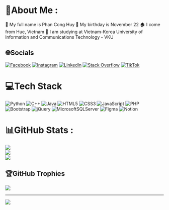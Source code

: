 # 💫About Me :
👦 My full name is Phan Cong Huy
🎂 My birthday is November 22
🏠 I come from Hue, Vietnam
🏫 I am studying at Vietnam-Korea University of Information and Communications Technology - VKU

## 🌐Socials
[![Facebook](https://img.shields.io/badge/Facebook-%231877F2.svg?logo=Facebook&logoColor=white)](https://facebook.com/https://www.facebook.com/profile.php?id=100025016912027) [![Instagram](https://img.shields.io/badge/Instagram-%23E4405F.svg?logo=Instagram&logoColor=white)](https://instagram.com/https://www.instagram.com/_huyfan_/) [![LinkedIn](https://img.shields.io/badge/LinkedIn-%230077B5.svg?logo=linkedin&logoColor=white)](https://linkedin.com/in/www.linkedin.com/in/phanconghuy) [![Stack Overflow](https://img.shields.io/badge/-Stackoverflow-FE7A16?logo=stack-overflow&logoColor=white)](https://stackoverflow.com/users/26617657) [![TikTok](https://img.shields.io/badge/TikTok-%23000000.svg?logo=TikTok&logoColor=white)](https://tiktok.com/@huyfann_) 

# 💻Tech Stack
![Python](https://img.shields.io/badge/python-3670A0?style=flat&logo=python&logoColor=ffdd54) ![C++](https://img.shields.io/badge/c++-%2300599C.svg?style=flat&logo=c%2B%2B&logoColor=white) ![Java](https://img.shields.io/badge/java-%23ED8B00.svg?style=flat&logo=java&logoColor=white) ![HTML5](https://img.shields.io/badge/html5-%23E34F26.svg?style=flat&logo=html5&logoColor=white) ![CSS3](https://img.shields.io/badge/css3-%231572B6.svg?style=flat&logo=css3&logoColor=white) ![JavaScript](https://img.shields.io/badge/javascript-%23323330.svg?style=flat&logo=javascript&logoColor=%23F7DF1E) ![PHP](https://img.shields.io/badge/php-%23777BB4.svg?style=flat&logo=php&logoColor=white) ![Bootstrap](https://img.shields.io/badge/bootstrap-%23563D7C.svg?style=flat&logo=bootstrap&logoColor=white) ![jQuery](https://img.shields.io/badge/jquery-%230769AD.svg?style=flat&logo=jquery&logoColor=white) ![MicrosoftSQLServer](https://img.shields.io/badge/Microsoft%20SQL%20Sever-CC2927?style=flat&logo=microsoft%20sql%20server&logoColor=white) 	![Figma](https://img.shields.io/badge/figma-%23F24E1E.svg?style=flat&logo=figma&logoColor=white) ![Notion](https://img.shields.io/badge/Notion-%23000000.svg?style=flat&logo=notion&logoColor=white)
# 📊GitHub Stats :
![](https://github-readme-stats.vercel.app/api?username=huyfan123&theme=blue-green&hide_border=false&include_all_commits=true&count_private=true)<br/>
![](https://github-readme-streak-stats.herokuapp.com/?user=huyfan123&theme=blue-green&hide_border=false)<br/>
![](https://github-readme-stats.vercel.app/api/top-langs/?username=huyfan123&theme=blue-green&hide_border=false&include_all_commits=true&count_private=true&layout=compact)

## 🏆GitHub Trophies
![](https://github-trophies.vercel.app/?username=huyfan123&theme=algolia&no-frame=true&no-bg=false&margin-w=4)

---
[![](https://visitcount.itsvg.in/api?id=huyfan123&icon=0&color=0)](https://visitcount.itsvg.in)
